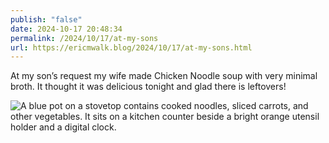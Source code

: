 ```yaml
---
publish: "false"
date: 2024-10-17 20:48:34
permalink: /2024/10/17/at-my-sons
url: https://ericmwalk.blog/2024/10/17/at-my-sons.html
---
```


At my son’s request my wife made Chicken Noodle soup with very minimal broth. It thought it was delicious tonight and glad there is leftovers!

![A blue pot on a stovetop contains cooked noodles, sliced carrots, and other vegetables. It sits on a kitchen counter beside a bright orange utensil holder and a digital clock.](https://ericmwalk.blog/uploads/2024/img-0460.jpeg)